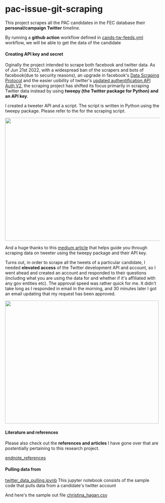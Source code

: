 # pac-issue-git-scraping
This project scrapes all the PAC candidates in the FEC database their **personal/campaign Twitter** timeline. 


By running a **github action** workflow defined in [cands-tw-feeds.yml](.github/workflows/cands-tw-feeds.yml) workflow, we will be able to get the data of the candidate
#### Creating API key and secret
Oginally the project intended to scrape both facebook and twitter data. As of Jun 21st 2022, with a widespread ban of the scrapers and bots of facebook(due to security reasons), an upgrade in facebook's [Data Scraping Protocol](https://developers.facebook.com/docs/development/terms-and-policies/automated-data-collection/) and the easier usibility of twitter's [updated authentification API Auth V2](https://developer.twitter.com/en/docs/authentication/oauth-2-0), the scraping project has shifted its focus primarily in scraping Twitter data instead by using **tweepy (the Twitter package for Python) and an API key**. 

I created a tweeter API and a script. The script is written in Python using the tweepy package. Please refer to the []() for the scraping script.

<img src="https://github.com/shiyis/pac-cands-git-scraping/blob/main/img/tw-api-interface.png" width="750" height="400">

And a huge thanks to this [medium article](https://dev.to/twitterdev/a-comprehensive-guide-for-using-the-twitter-api-v2-using-tweepy-in-python-15d9) that helps guide you through scraping data on tweeter using the tweepy package and their API key.

Turns out, in order to scrape all the tweets of a particular candidate, I needed **elevated access** of the Twitter development API and account, so I went ahead and created an account and responded to their questions (including what you are using the data for and whether if it's affiliated with any gov entities etc). The approval speed was rather quick for me. It didn't take long as I responded in email in the morning, and 30 minutes later I got an email updating that my request has been approved. 

<img src="https://github.com/shiyis/pac-cands-git-scraping/blob/main/img/tw-ea-email.png" width="500" height="400">

#### Literature and references
Please also check out the **references and articles** I have gone over that are postentially pertaining to this research project. 

[endnote_references](endnote_references.txt)


#### Pulling data from 
[twitter_data_pulling.ipynb](./twitter_data_pulling.ipynb) This jupyter notebook consists of the sample code that pulls data from a candidate's twitter account 

And here's the sample out file [christina_hagan.csv](./out.csv)

